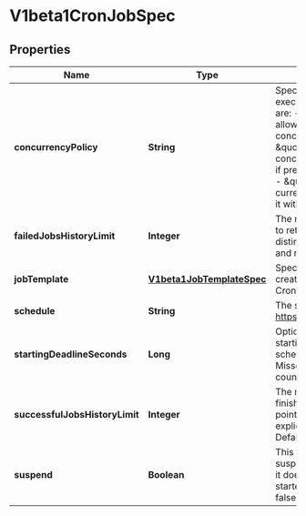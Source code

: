 
# V1beta1CronJobSpec

## Properties
Name | Type | Description | Notes
------------ | ------------- | ------------- | -------------
**concurrencyPolicy** | **String** | Specifies how to treat concurrent executions of a Job. Valid values are: - \&quot;Allow\&quot; (default): allows CronJobs to run concurrently; - \&quot;Forbid\&quot;: forbids concurrent runs, skipping next run if previous run hasn&#39;t finished yet; - \&quot;Replace\&quot;: cancels currently running job and replaces it with a new one |  [optional]
**failedJobsHistoryLimit** | **Integer** | The number of failed finished jobs to retain. This is a pointer to distinguish between explicit zero and not specified. Defaults to 1. |  [optional]
**jobTemplate** | [**V1beta1JobTemplateSpec**](V1beta1JobTemplateSpec.md) | Specifies the job that will be created when executing a CronJob. | 
**schedule** | **String** | The schedule in Cron format, see https://en.wikipedia.org/wiki/Cron. | 
**startingDeadlineSeconds** | **Long** | Optional deadline in seconds for starting the job if it misses scheduled time for any reason.  Missed jobs executions will be counted as failed ones. |  [optional]
**successfulJobsHistoryLimit** | **Integer** | The number of successful finished jobs to retain. This is a pointer to distinguish between explicit zero and not specified. Defaults to 3. |  [optional]
**suspend** | **Boolean** | This flag tells the controller to suspend subsequent executions, it does not apply to already started executions.  Defaults to false. |  [optional]



